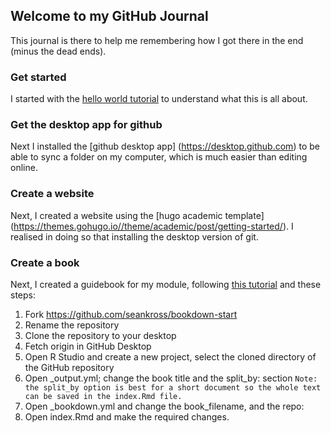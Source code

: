 ## Welcome to my GitHub Journal 

This journal is there to help me remembering how I got there in the end (minus the dead ends).

### Get started

I started with the [hello world tutorial](https://guides.github.com/activities/hello-world/) to understand what this is all about.

### Get the desktop app for github

Next I installed the [github desktop app] (https://desktop.github.com) to be able to sync a folder on my computer, which is much easier than editing online.

### Create a website

Next, I created a website using the [hugo academic template] (https://themes.gohugo.io//theme/academic/post/getting-started/). I realised in doing so that installing the desktop version of git.

### Create a book

Next, I created a guidebook for my module, following [this tutorial](http://seankross.com/2016/11/17/How-to-Start-a-Bookdown-Book.html) and these steps:

1. Fork https://github.com/seankross/bookdown-start
2. Rename the repository
3. Clone the repository to your desktop
4. Fetch origin in GitHub Desktop
5. Open R Studio and create a new project, select the cloned directory of the GitHub repository
6. Open _output.yml; change the book title and the split_by: section 
`Note: the split_by option is best for a short document so the whole text can be saved in the index.Rmd file.`
7. Open _bookdown.yml and change the book_filename, and the repo:
8. Open index.Rmd and make the required changes.









